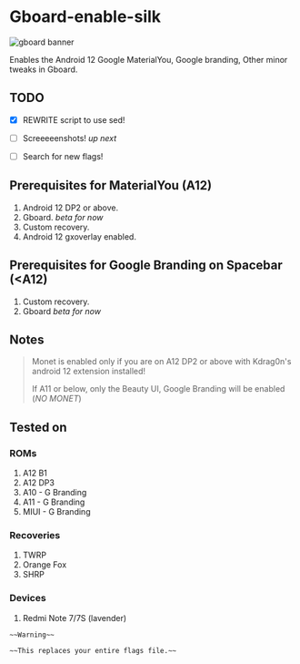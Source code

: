 # Gboard-enable-silk

![gboard banner](https://user-images.githubusercontent.com/54891285/120060262-71a04400-c074-11eb-8fa3-44c30812b85b.png)

Enables the Android 12 Google MaterialYou, Google branding, Other minor tweaks in Gboard.

## TODO
* [X] REWRITE script to use sed!
* [ ] Screeeeenshots! _up next_
* [ ] Search for new flags!


## Prerequisites for MaterialYou (A12)
1. Android 12 DP2 or above.
2. Gboard.  _beta for now_
3. Custom recovery.
4. Android 12 gxoverlay enabled.

## Prerequisites for Google Branding on Spacebar (<A12)
1. Custom recovery.
2. Gboard _beta for now_

## Notes
 > Monet is enabled only if you are on A12 DP2 or above with Kdrag0n's android 12 extension installed!
 > 
 > If A11 or below, only the Beauty UI, Google Branding will be enabled (*NO MONET*)

## Tested on
### ROMs
1. A12 B1
2. A12 DP3
3. A10 - G Branding
4. A11 - G Branding
5. MIUI - G Branding
### Recoveries
1. TWRP
2. Orange Fox
3. SHRP
### Devices
1. Redmi Note 7/7S (lavender)


``` 
~~Warning~~

~~This replaces your entire flags file.~~
```
